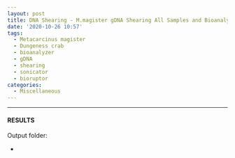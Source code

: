 ```yaml
---
layout: post
title: DNA Shearing - M.magister gDNA Shearing All Samples and Bioanalyzer
date: '2020-10-26 10:57'
tags: 
  - Metacarcinus magister
  - Dungeness crab
  - bioanalyzer
  - gDNA
  - shearing
  - sonicator
  - bioruptor
categories: 
  - Miscellaneous
---
```




---

#### RESULTS

Output folder:

- []()

